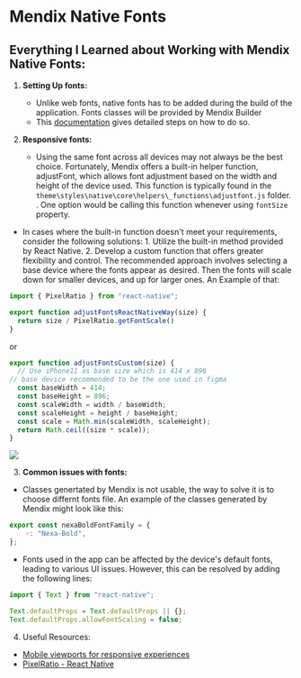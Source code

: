 # Mendix Native Fonts
## Everything I Learned about Working with Mendix Native Fonts:

1. **Setting Up fonts:**
   - Unlike web fonts, native fonts has to be added during the build of the application. Fonts classes will be provided by Mendix Builder
   - This [documentation](https://docs.mendix.com/howto8/mobile/native-custom-fonts/) gives detailed steps on how to do so.

2. **Responsive fonts:**
   - Using the same font across all devices may not always be the best choice. Fortunately, Mendix offers a built-in helper function, adjustFont, which allows font adjustment based on the width and height of the device used. This function is typically found in the `theme\styles\native\core\helpers\_functions\adjustfont.js` folder.
. One option would be calling this function whenever using `fontSize` property.

  - In cases where the built-in function doesn't meet your requirements, consider the following solutions:
        1. Utilize the built-in method provided by React Native.
        2. Develop a custom function that offers greater flexibility and control. The recommended approach involves selecting a base device where the fonts appear as desired.
Then the fonts will scale down for smaller devices, and up for larger ones. An Example of that:
```js
import { PixelRatio } from "react-native";

export function adjustFontsReactNativeWay(size) {
  return size / PixelRatio.getFontScale()
}
```
or
```js
export function adjustFontsCustom(size) {
  // Use iPhone11 as base size which is 414 x 896
// base device recommended to be the one used in figma
  const baseWidth = 414;
  const baseHeight = 896;
  const scaleWidth = width / baseWidth;
  const scaleHeight = height / baseHeight;
  const scale = Math.min(scaleWidth, scaleHeight);
  return Math.ceil((size * scale));
}
```
![](https://raw.githubusercontent.com/heyman333/react-native-responsive-fontsize/HEAD/images/main.png)


3. **Common issues with fonts:**
- Classes genertated by Mendix is not usable, the way to solve it is to choose differnt fonts file. An example of the classes generated by Mendix might look like this:
```js
export const nexaBoldFontFamily = {
    ☞: "Nexa-Bold",
};
```
- Fonts used in the app can be affected by the device's default fonts, leading to various UI issues. However, this can be resolved by adding the following lines:

```js
import { Text } from "react-native";

Text.defaultProps = Text.defaultProps || {};
Text.defaultProps.allowFontScaling = false;
```

4. Useful Resources:
- [Mobile viewports for responsive experiences](https://experienceleague.adobe.com/docs/target/using/experiences/vec/mobile-viewports.html)
- [PixelRatio - React Native](https://reactnative.dev/docs/pixelratio)

